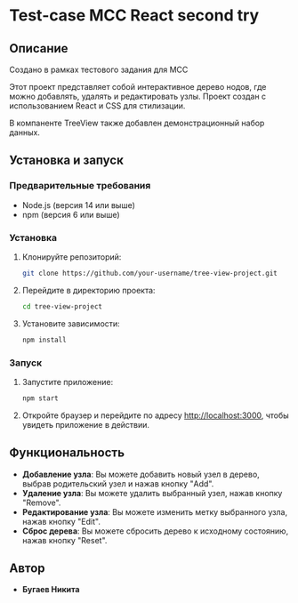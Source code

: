 # Test-сase MСС React second try


## Описание

Создано в рамках тестового задания для MCC

Этот проект представляет собой интерактивное дерево нодов, где можно добавлять, удалять и редактировать узлы. Проект создан с использованием React и CSS для стилизации.

В компаненте TreeView также добавлен демонстрационный набор данных.

## Установка и запуск

### Предварительные требования

- Node.js (версия 14 или выше)
- npm (версия 6 или выше)

### Установка

1. Клонируйте репозиторий:

    ```bash
    git clone https://github.com/your-username/tree-view-project.git
    ```

2. Перейдите в директорию проекта:

    ```bash
    cd tree-view-project
    ```

3. Установите зависимости:

    ```bash
    npm install
    ```

### Запуск

1. Запустите приложение:

    ```bash
    npm start
    ```

2. Откройте браузер и перейдите по адресу [http://localhost:3000](http://localhost:3000), чтобы увидеть приложение в действии.

## Функциональность

- **Добавление узла**: Вы можете добавить новый узел в дерево, выбрав родительский узел и нажав кнопку "Add".
- **Удаление узла**: Вы можете удалить выбранный узел, нажав кнопку "Remove".
- **Редактирование узла**: Вы можете изменить метку выбранного узла, нажав кнопку "Edit".
- **Сброс дерева**: Вы можете сбросить дерево к исходному состоянию, нажав кнопку "Reset".


## Автор

- **Бугаев Никита**

